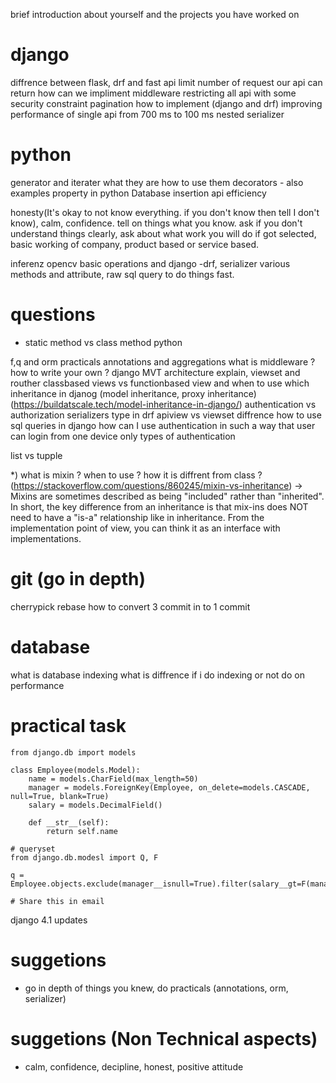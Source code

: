 brief introduction about yourself and the projects you have worked on

# django
diffrence between flask, drf and fast api
limit number of request our api can return
how can we impliment middleware
restricting all api with some security constraint
pagination how to implement (django and drf)
improving performance of single api from 700 ms to 100 ms
nested serializer

# python
generator and iterater what they are how to use them 
decorators - also examples
property in python
Database insertion api efficiency


honesty(It's okay to not know everything. if you don't know then tell I don't know), calm, confidence. tell on things what you know. ask if you don't understand things clearly, ask about what work you will do if got selected, basic working of company, product based or service based.


inferenz 
opencv basic operations and django -drf, serializer various methods and attribute, raw sql query to do things fast.

# questions
- static method vs class method python

f,q and orm practicals
annotations and aggregations 
what is middleware ? how to write your own ?
django MVT architecture explain, viewset and routher
classbased views vs functionbased view and when to use which
inheritance in djanog (model inheritance, proxy inheritance) (https://buildatscale.tech/model-inheritance-in-django/)
authentication vs authorization 
serializers type in drf
apiview vs viewset diffrence
how to use sql queries in django
how can I use authentication in such a way that user can login from one device only
types of authentication

list vs tupple


*) what is mixin ? when to use ? how it is diffrent from class ? (https://stackoverflow.com/questions/860245/mixin-vs-inheritance)
-> Mixins are sometimes described as being "included" rather than "inherited". In short, the key difference from an inheritance is that mix-ins does NOT need to have a "is-a" relationship like in inheritance. From the implementation point of view, you can think it as an interface with implementations.

# git (go in depth)
cherrypick
rebase
how to convert 3 commit in to 1 commit

# database 
what is database indexing
what is diffrence if i do indexing or not do on performance

# practical task
```
from django.db import models

class Employee(models.Model):
    name = models.CharField(max_length=50)
    manager = models.ForeignKey(Employee, on_delete=models.CASCADE, null=True, blank=True)
    salary = models.DecimalField()

    def __str__(self):
        return self.name

# queryset
from django.db.modesl import Q, F

q = Employee.objects.exclude(manager__isnull=True).filter(salary__gt=F(manager__salary))

# Share this in email

```

django 4.1 updates

# suggetions
- go in depth of things you knew, do practicals (annotations, orm, serializer)

# suggetions (Non Technical aspects)
- calm, confidence, decipline, honest, positive attitude



